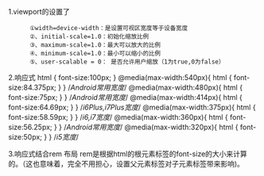 1.viewport的设置了
<meta name="viewport" content="width=device-width, initial-scale=1.0,maximum-scale=1.0,minimum-scale=1.0,user-scalable=0">

          ①width=device-width：是设置可视区宽度等于设备宽度
          ②、initial-scale=1.0：初始化缩放比例
          ③、maximum-scale=1.0：最大可以放大的比例
          ④、minimum-scale=1.0：最小可以缩小的比例
          ⑤、user-scalable = 0： 是否允许用户缩放（1为true,0为false）
2.响应式
    html { font-size:100px; }
    @media(max-width:540px){ html { font-size:84.375px; } } /*Android常用宽度*/
    @media(max-width:480px){ html { font-size:75px; } }		/*Android常用宽度*/
    @media(max-width:414px){ html { font-size:64.69px; } }  /*i6Plus,i7Plus宽度*/
    @media(max-width:375px){ html { font-size:58.59px; } }	/*i6,i7宽度*/
    @media(max-width:360px){ html { font-size:56.25px; } }	/*Android常用宽度*/
    @media(max-width:320px){ html { font-size:50px; } }		/*i5宽度*/

3.响应式结合rem 布局
    rem是根据html的根元素标签的font-size的大小来计算的。（这也意味着，完全不用担心，设置父元素标签对子元素标签带来影响)。
    



